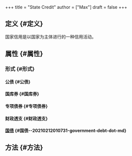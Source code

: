 +++
title = "State Credit"
author = ["Max"]
draft = false
+++

## 定义 {#定义}

国家信用是以国家为主体进行的一种信用活动。


## 属性 {#属性}


### 形式 {#形式}


#### 公债 {#公债}


#### 国库券 {#国库券}


#### 专项债券 {#专项债券}


#### 财政透支 {#财政透支}


#### [国债](20210212010731-government_debt.md) {#国债--20210212010731-government-debt-dot-md}


## 方法 {#方法}
